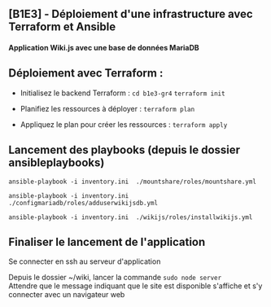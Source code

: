 ## [B1E3] - Déploiement d'une infrastructure avec Terraform et Ansible ##

#### Application Wiki.js avec une base de données MariaDB  ####


## Déploiement avec Terraform : ##

* Initialisez le backend Terraform :
``` cd b1e3-gr4 ```
  ```terraform init ```

*  Planifiez les ressources à déployer :
``` terraform plan ```

* Appliquez le plan pour créer les ressources :
 ``` terraform apply ```




## Lancement des playbooks (depuis le dossier ansibleplaybooks) 
>
`ansible-playbook -i inventory.ini  ./mountshare/roles/mountshare.yml`
>
`ansible-playbook -i inventory.ini  ./configmariadb/roles/adduserwikijsdb.yml`
>
`ansible-playbook -i inventory.ini  ./wikijs/roles/installwikijs.yml`
>
>



## Finaliser le lancement de l'application
>
Se connecter en ssh au serveur d'application
>
Depuis le dossier ~/wiki, lancer la commande
`sudo node server`\
Attendre que le message indiquant que le site est disponible s'affiche et s'y connecter avec un navigateur web
